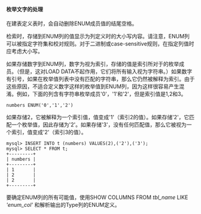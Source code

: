 #### 枚举文字的处理

在建表定义表时，会自动删除ENUM成员值的结尾空格。

检索时，存储到ENUM列的值显示为列定义时的大小写内容。请注意，ENUM列可以被指定字符集和校对规则。对于二进制或case-sensitive规则，在指定列值时应考虑大小写。

如果存储数字到ENUM列，数字为视为索引，存储的值是索引所对于的枚举成员。（但是，这对LOAD DATA不起作用，它们将所有输入视为字符串。）如果数字有引号，如果在枚举值列表中没有匹配的字符串，那么它仍然被解释为索引。由于这些原因，不适合定义数字这样的枚举值到ENUM列，因为这样很容易产生混淆。例如，下面的列含有字符串枚举成员'0'，'1'和'2'，但是索引值是1,2和3。

```
numbers ENUM('0','1','2')
```

如果存储2，它被解释为一个索引值，值变成'1'（索引2的值）。如果存储'2'，它匹配一个枚举值，因此存储为'2'。如果存储'3'，没有任何匹配值，那么它被视为一个索引，值变成'2'（索引3的值）。

```
mysql> INSERT INTO t (numbers) VALUES(2),('2'),('3');
mysql> SELECT * FROM t;
+---------+
| numbers |
+---------+
| 1       |
| 2       |
| 2       |
+---------+
```

要确定ENUM列的所有可能值，使用SHOW COLUMNS FROM  *tbl\_name*  LIKE  *'enum\_col'* 和解析输出的Type列的ENUM定义。
